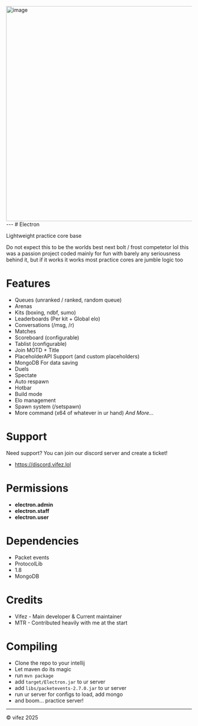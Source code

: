 <img width="1042" height="583" alt="image" src="https://github.com/user-attachments/assets/8d72d6ad-8185-4ac0-9a91-c6a5c14a4bcb" />
---
# Electron

Lightweight practice core base

Do not expect this to be the worlds best next bolt / frost competetor lol this was a passion project coded mainly for fun with barely any seriousness behind it, but if it works it works most practice cores are jumble logic too

# Features
- Queues (unranked / ranked, random queue)
- Arenas
- Kits (boxing, ndbf, sumo)
- Leaderboards (Per kit + Global elo)
- Conversations (/msg, /r)
- Matches
- Scoreboard (configurable)
- Tablist (configurable)
- Join MOTD + Title
- PlaceholderAPI Support (and custom placeholders)
- MongoDB For data saving
- Duels
- Spectate
- Auto respawn
- Hotbar
- Build mode
- Elo management
- Spawn system (/setspawn)
- More command (x64 of whatever in ur hand)
*And More...*

# Support
Need support? You can join our discord server and create a ticket!
- https://discord.vifez.lol

# Permissions
- **electron.admin**
- **electron.staff**
- **electron.user**

# Dependencies
- Packet events
- ProtocolLib
- 1.8
- MongoDB

# Credits
- Vifez - Main developer & Current maintainer
- MTR - Contributed heavily with me at the start

# Compiling
- Clone the repo to your intellij
- Let maven do its magic
- run `mvn package`
- add `target/Electron.jar` to ur server
- add `libs/packetevents-2.7.0.jar` to ur server
- run ur server for configs to load, add mongo
- and boom... practice server!
---
© vifez 2025
